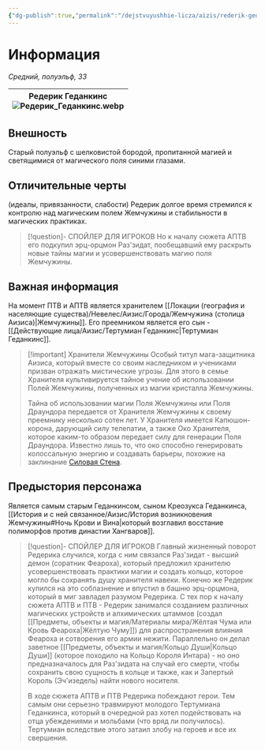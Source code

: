 ```yaml
---
{"dg-publish":true,"permalink":"/dejstvuyushhie-licza/aizis/rederik-gedankins/","dgPassFrontmatter":true}
---
```


# Информация

*Средний, полуэльф, ЗЗ*

| Редерик Геданкинс<br>![Редерик_Геданкинс.webp](/img/user/%D0%98%D0%B7%D0%BE%D0%B1%D1%80%D0%B0%D0%B6%D0%B5%D0%BD%D0%B8%D1%8F/%D0%A0%D0%B5%D0%B4%D0%B5%D1%80%D0%B8%D0%BA_%D0%93%D0%B5%D0%B4%D0%B0%D0%BD%D0%BA%D0%B8%D0%BD%D1%81.webp) |
| ----------------------------------------------- |
## Внешность
Старый полуэльф с шелковистой бородой, пропитанной магией и светящимися от магического поля синими глазами.
## Отличительные черты
(идеалы, привязанности, слабости)
Редерик долгое время стремился к контролю над магическим полем Жемчужины и стабильности в магических практиках.
> [!question]- СПОЙЛЕР ДЛЯ ИГРОКОВ
>Но к началу сюжета АПТВ его подкупил эрц-орцмон Раз'зидат, пообещавший ему раскрыть новые тайны магии и усовершенствовать магию поля Жемчужины.
## Важная информация
На момент ПТВ и АПТВ является хранителем [[Локации (география и населяющие существа)/Невелес/Аизис/Города/Жемчужина (столица Аизиса)\|Жемчужины]].
Его преемником является его сын - [[Действующие лица/Аизис/Тертумиан Геданкинс\|Тертумиан Геданкинс]].
> [!important] Хранители Жемчужины 
>  Особый титул мага-защитника Аизиса, который вместе со своим наследником и учениками призван отражать мистические угрозы. Для этого в семье Хранителя культивируется тайное учение об использовании Полей Жемчужины, полученных из магии кристалла Жемчужины.
>  
>  Тайна об использовании магии Поля Жемчужины или Поля Драундора передается от Хранителя Жемчужины к своему преемнику несколько сотен лет. У Хранителя имеется Капюшон-корона, дарующий силу телепатии, а также Око Хранителя, которое каким-то образом передает силу для генерации Поля Драундора. Известно лишь то, что око способно генерировать колоссальную энергию и создавать барьеры, похожие на заклинание [Силовая Стена](https://dnd.su/spells/314-wall_of_force/).
## Предыстория персонажа
Является самым старым Геданкинсом, сыном Креозукса Геданкинса, [[История и с ней связанное/Аизис/История возникновения Жемчужины#Ночь Крови и Вина\|который возглавил восстание полиморфов против династии Хангваров]].
> [!question]- СПОЙЛЕР ДЛЯ ИГРОКОВ
>Главный жизненный поворот Редерика случился, когда с ним связался Раз'зидат - высший демон (соратник Феароха), который предложил хранителю усовершенствовать практики магии и создать кольцо, которое могло бы сохранять душу хранителя навеки. Конечно же Редерик купился на это соблазнение и впустил в башню эрц-орцмона, который в миг завладел разумом Редерика.
>С тех пор к началу сюжета АПТВ и ПТВ - Редерик занимался созданием различных магических устройств и алхимических штаммов (создал [[Предметы, объекты и магия/Материалы мира/Жёлтая Чума или Кровь Феароха\|Жёлтую Чуму]]) для распространения влияния Феароха и сотворения его армии нежити. Параллельно он делал заветное [[Предметы, объекты и магия/Кольцо Души\|Кольцо Души]] (которое походило на Кольцо Короля Интара) - но оно предназначалось для Раз'зидата на случай его смерти, чтобы сохранить свою сущность в кольце и также, как и Запертый Король (Эч'изедель) найти нового носителя.
>
>В ходе сюжета АПТВ и ПТВ Редерика побеждают герои. Тем самым они серьезно травмируют молодого Тертумиана Геданкинса, который в очередной раз хотел подействовать на отца убеждениями и мольбами (что вряд ли получилось).
>Тертумиан вследствие этого затаил злобу на героев и все их свершения.